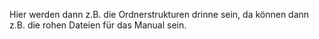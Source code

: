 Hier werden dann z.B. die Ordnerstrukturen drinne sein, da können dann z.B. die rohen Dateien für das Manual sein.



